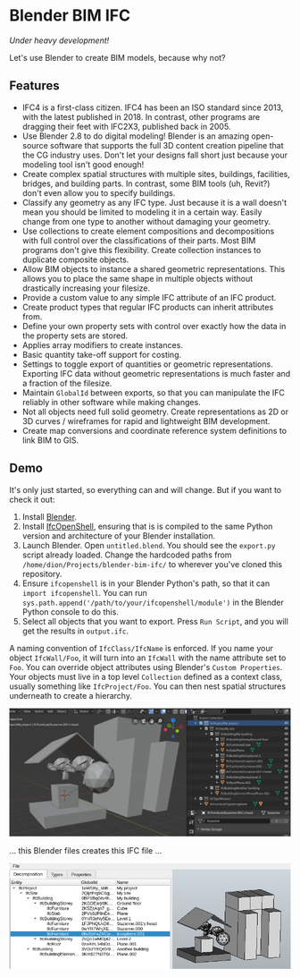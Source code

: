 # Blender BIM IFC

_Under heavy development!_

Let's use Blender to create BIM models, because why not?

## Features

 - IFC4 is a first-class citizen. IFC4 has been an ISO standard since 2013, with
   the latest published in 2018. In contrast, other programs are dragging their
   feet with IFC2X3, published back in 2005.
 - Use Blender 2.8 to do digital modeling! Blender is an amazing open-source
   software that supports the full 3D content creation pipeline that the CG
   industry uses. Don't let your designs fall short just because your modeling
   tool isn't good enough!
 - Create complex spatial structures with multiple sites, buildings, facilities,
   bridges, and building parts. In contrast, some BIM tools (uh, Revit?) don't
   even allow you to specify buildings.
 - Classify any geometry as any IFC type. Just because it is a wall doesn't
   mean you should be limited to modeling it in a certain way. Easily change
   from one type to another without damaging your geometry.
 - Use collections to create element compositions and decompositions with full
   control over the classifications of their parts. Most BIM programs don't give
   this flexibility. Create collection instances to duplicate composite objects.
 - Allow BIM objects to instance a shared geometric representations. This allows
   you to place the same shape in multiple objects without drastically
   increasing your filesize.
 - Provide a custom value to any simple IFC attribute of an IFC product.
 - Create product types that regular IFC products can inherit attributes from.
 - Define your own property sets with control over exactly how the data in the
   property sets are stored.
 - Applies array modifiers to create instances.
 - Basic quantity take-off support for costing.
 - Settings to toggle export of quantities or geometric representations.
   Exporting IFC data without geometric representations is much faster and a
   fraction of the filesize.
 - Maintain `GlobalId` between exports, so that you can manipulate the IFC
   reliably in other software while making changes.
 - Not all objects need full solid geometry. Create representations as 2D or 3D
   curves / wireframes for rapid and lightweight BIM development.
 - Create map conversions and coordinate reference system definitions to link
   BIM to GIS.

## Demo

It's only just started, so everything can and will change. But if you want to
check it out:

 1. Install [Blender](https://www.blender.org/).
 2. Install [IfcOpenShell](https://github.com/IfcOpenShell/IfcOpenShell),
    ensuring that is is compiled to the same Python version and architecture of
    your Blender installation.
 3. Launch Blender. Open `untitled.blend`. You should see the `export.py`
    script already loaded. Change the hardcoded paths from
    `/home/dion/Projects/blender-bim-ifc/` to wherever you've cloned this
    repository.
 4. Ensure `ifcopenshell` is in your Blender Python's path, so that it can
    `import ifcopenshell`. You can run
    `sys.path.append('/path/to/your/ifcopenshell/module')` in the Blender Python
    console to do this.
 5. Select all objects that you want to export. Press `Run Script`, and you will
    get the results in `output.ifc`.

A naming convention of `IfcClass/IfcName` is enforced. If you name your object
`IfcWall/Foo`, it will turn into an `IfcWall` with the name attribute set to
`Foo`. You can override object attributes using Blender's `Custom Properties`.
Your objects must live in a top level `Collection` defined as a context class,
usually something like `IfcProject/Foo`. You can then nest spatial structures
underneath to create a hierarchy.

![Blender screenshot](blender-screenshot.png)

... this Blender files creates this IFC file ...

![IfcOpenShell screenshot](ifcopenshell-screenshot.png)

